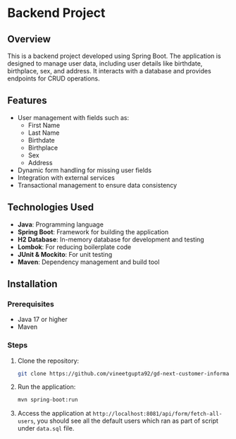 # Backend Project

## Overview

This is a backend project developed using Spring Boot. The application is designed to manage user data, including user details like birthdate, birthplace, sex, and address. It interacts with a database and provides endpoints for CRUD operations.

## Features

- User management with fields such as:
    - First Name
    - Last Name
    - Birthdate
    - Birthplace
    - Sex
    - Address
- Dynamic form handling for missing user fields
- Integration with external services
- Transactional management to ensure data consistency

## Technologies Used

- **Java**: Programming language
- **Spring Boot**: Framework for building the application
- **H2 Database**: In-memory database for development and testing
- **Lombok**: For reducing boilerplate code
- **JUnit & Mockito**: For unit testing
- **Maven**: Dependency management and build tool

## Installation

### Prerequisites

- Java 17 or higher
- Maven

### Steps

1. Clone the repository:
   ```bash
   git clone https://github.com/vineetgupta92/gd-next-customer-information.git
2. Run the application:
   ```bash
   mvn spring-boot:run
3. Access the application at `http://localhost:8081/api/form/fetch-all-users`, you should see all the default users 
   which ran as part of script under `data.sql` file.
